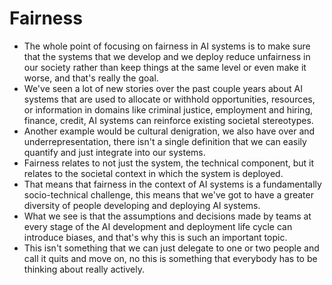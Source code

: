 # Fairness

- The whole point of focusing on fairness in AI systems is to make sure that the systems that we develop and we deploy reduce unfairness in our society rather than keep things at the same level or even make it worse, and that's really the goal.
- We've seen a lot of new stories over the past couple years about AI systems that are used to allocate or withhold opportunities, resources, or information in domains like criminal justice, employment and hiring, finance, credit, AI systems can reinforce existing societal stereotypes.
- Another example would be cultural denigration, we also have over and underrepresentation, there isn't a single definition that we can easily quantify and just integrate into our systems.
- Fairness relates to not just the system, the technical component, but it relates to the societal context in which the system is deployed.
- That means that fairness in the context of AI systems is a fundamentally socio-technical challenge, this means that we've got to have a greater diversity of people developing and deploying AI systems.
- What we see is that the assumptions and decisions made by teams at every stage of the AI development and deployment life cycle can introduce biases, and that's why this is such an important topic.
- This isn't something that we can just delegate to one or two people and call it quits and move on, no this is something that everybody has to be thinking about really actively.